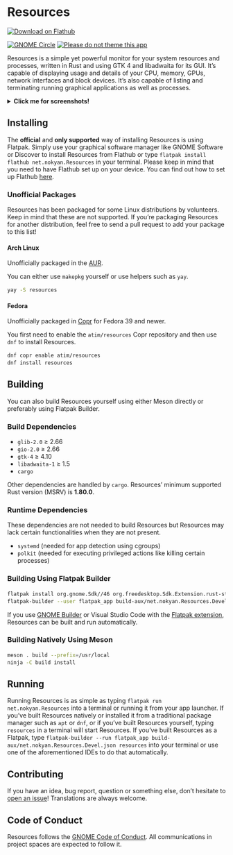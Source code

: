 # Resources

<a href='https://flathub.org/apps/net.nokyan.Resources'><img width='240' alt='Download on Flathub' src='https://dl.flathub.org/assets/badges/flathub-badge-en.png'/></a>

[![GNOME Circle](https://circle.gnome.org/assets/button/badge.svg
)](https://apps.gnome.org/app/net.nokyan.Resources/) [![Please do not theme this app](https://stopthemingmy.app/badge.svg)](https://stopthemingmy.app)  

Resources is a simple yet powerful monitor for your system resources and processes, written in Rust and using GTK 4 and libadwaita for its GUI. It’s capable of displaying usage and details of your CPU, memory, GPUs, network interfaces and block devices. It’s also capable of listing and terminating running graphical applications as well as processes.

<details>
  <summary><b>Click me for screenshots!</b></summary>

  ![Apps View](data/resources/screenshots/1.png?raw=true "Apps View")

  ![Processes View](data/resources/screenshots/2.png?raw=true "Processes View")

  ![Processor View](data/resources/screenshots/3.png?raw=true "Processor View")

  ![Memory View](data/resources/screenshots/4.png?raw=true "Memory View")

  ![GPU View](data/resources/screenshots/5.png?raw=true "GPU View")

  ![Drive View](data/resources/screenshots/6.png?raw=true "Drive View")

  ![Network Interface View](data/resources/screenshots/7.png?raw=true "Network Interface View")

  ![Battery View](data/resources/screenshots/8.png?raw=true "Battery View")
  
</details>

## Installing

The **official** and **only supported** way of installing Resources is using Flatpak. Simply use your graphical software manager like GNOME Software or Discover to install Resources from Flathub or type ``flatpak install flathub net.nokyan.Resources`` in your terminal.
Please keep in mind that you need to have Flathub set up on your device. You can find out how to set up Flathub [here](https://flathub.org/setup).

### Unofficial Packages

Resources has been packaged for some Linux distributions by volunteers. Keep in mind that these are not supported.
If you’re packaging Resources for another distribution, feel free to send a pull request to add your package to this list!

#### Arch Linux

Unofficially packaged in the [AUR](https://aur.archlinux.org/packages/resources).

You can either use `makepkg` yourself or use helpers such as `yay`.

```sh
yay -S resources
```

#### Fedora

Unofficially packaged in [Copr](https://copr.fedorainfracloud.org/coprs/atim/resources/) for Fedora 39 and newer.

You first need to enable the `atim/resources` Copr repository and then use `dnf` to install Resources.

```sh
dnf copr enable atim/resources
dnf install resources
```

## Building

You can also build Resources yourself using either Meson directly or preferably using Flatpak Builder.

### Build Dependencies

- `glib-2.0` ≥ 2.66
- `gio-2.0` ≥ 2.66
- `gtk-4` ≥ 4.10
- `libadwaita-1` ≥ 1.5
- `cargo`

Other dependencies are handled by `cargo`.
Resources’ minimum supported Rust version (MSRV) is **1.80.0**.

### Runtime Dependencies

These dependencies are not needed to build Resources but Resources may lack certain functionalities when they are not present.

- `systemd` (needed for app detection using cgroups)
- `polkit` (needed for executing privileged actions like killing certain processes)

### Building Using Flatpak Builder

```sh
flatpak install org.gnome.Sdk//46 org.freedesktop.Sdk.Extension.rust-stable//23.08 org.gnome.Platform//46 org.freedesktop.Sdk.Extension.llvm18//23.08
flatpak-builder --user flatpak_app build-aux/net.nokyan.Resources.Devel.json
```

If you use [GNOME Builder](https://apps.gnome.org/app/org.gnome.Builder/) or Visual Studio Code with the [Flatpak extension](https://marketplace.visualstudio.com/items?itemName=bilelmoussaoui.flatpak-vscode), Resources can be built and run automatically.

### Building Natively Using Meson

```sh
meson . build --prefix=/usr/local
ninja -C build install
```

## Running

Running Resources is as simple as typing `flatpak run net.nokyan.Resources` into a terminal or running it from your app launcher.
If you’ve built Resources natively or installed it from a traditional package manager such as `apt` or `dnf`, or if you’ve built Resources yourself, typing `resources` in a terminal will start Resources.
If you’ve built Resources as a Flatpak, type `flatpak-builder --run flatpak_app build-aux/net.nokyan.Resources.Devel.json resources` into your terminal or use one of the aforementioned IDEs to do that automatically.

## Contributing

If you have an idea, bug report, question or something else, don’t hesitate to [open an issue](https://github.com/nokyan/resources/issues)! Translations are always welcome.

## Code of Conduct

Resources follows the [GNOME Code of Conduct](/CODE_OF_CONDUCT.md).
All communications in project spaces are expected to follow it.
